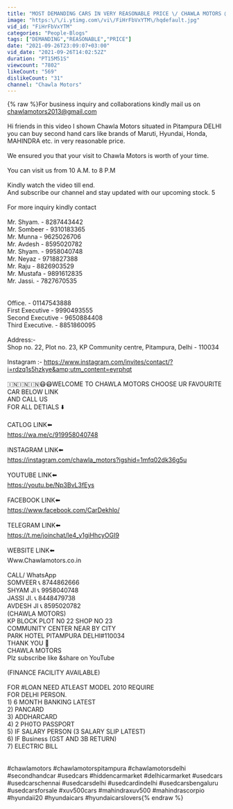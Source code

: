 ```yaml
---
title: "MOST DEMANDING CARS IN VERY REASONABLE PRICE \/ CHAWLA MOTORS @Chawla Motors"
image: "https:\/\/i.ytimg.com\/vi\/FiHrFbVxYTM\/hqdefault.jpg"
vid_id: "FiHrFbVxYTM"
categories: "People-Blogs"
tags: ["DEMANDING","REASONABLE","PRICE"]
date: "2021-09-26T23:09:07+03:00"
vid_date: "2021-09-26T14:02:52Z"
duration: "PT15M51S"
viewcount: "7802"
likeCount: "569"
dislikeCount: "31"
channel: "Chawla Motors"
---
```

{% raw %}For business inquiry and collaborations kindly mail us on chawlamotors2013@gmail.com<br /><br />Hi friends in this video I shown Chawla Motors situated in Pitampura DELHI you can buy second hand cars like brands of Maruti, Hyundai, Honda, MAHINDRA etc. in very reasonable price.<br /><br />We ensured you that your visit to Chawla Motors is worth of your time.<br /><br />You can visit us from 10 A.M. to 8 P.M<br /><br />Kindly watch the video till end.<br />And subscribe our channel and stay updated with our upcoming stock. 5<br /><br />For more inquiry kindly contact<br /><br />Mr. Shyam.    - 8287443442<br />Mr. Sombeer - 9310183365<br />Mr. Munna     - 9625026706<br />Mr. Avdesh    - 8595020782<br />Mr. Shyam.    - 9958040748<br />Mr. Neyaz      - 9718827388<br />Mr. Raju         - 8826903529<br />Mr. Mustafa  - 9891612835<br />Mr. Jassi.      - 7827670535<br /><br /><br />Office.                     -  01147543888<br />First Executive       - 9990493555<br />Second Executive -  9650884408<br />Third Executive.     - 8851860095<br /><br />Address:-<br />Shop no. 22, Plot no. 23, KP Community centre, Pitampura, Delhi - 110034<br /><br />Instagram :- <a rel="nofollow" target="blank" href="https://www.instagram.com/invites/contact/?i=rdzq1s5hzkye&amp;utm_content=eyrphqt">https://www.instagram.com/invites/contact/?i=rdzq1s5hzkye&amp;utm_content=eyrphqt</a><br /><br />🇮🇳🇮🇳🇮🇳😷😷WELCOME TO CHAWLA MOTORS CHOOSE UR FAVOURITE CAR BELOW LINK<br />AND CALL US<br />FOR ALL DETIALS ⬇️<br /><br />CATLOG LINK⬅️<br /><a rel="nofollow" target="blank" href="https://wa.me/c/919958040748">https://wa.me/c/919958040748</a><br /><br />INSTAGRAM LINK⬅️<br /><a rel="nofollow" target="blank" href="https://instagram.com/chawla_motors?igshid=1mfq02dk36g5u">https://instagram.com/chawla_motors?igshid=1mfq02dk36g5u</a><br /><br />YOUTUBE LINK⬅️<br /><a rel="nofollow" target="blank" href="https://youtu.be/Np3BvL3fEys">https://youtu.be/Np3BvL3fEys</a><br /><br />FACEBOOK LINK⬅️<br /><a rel="nofollow" target="blank" href="https://www.facebook.com/CarDekhlo/">https://www.facebook.com/CarDekhlo/</a><br /><br />TELEGRAM LINK⬅️<br /><a rel="nofollow" target="blank" href="https://t.me/joinchat/le4_y1giHhcyOGI9">https://t.me/joinchat/le4_y1giHhcyOGI9</a><br /><br />WEBSITE LINK⬅️<br />Www.Chawlamotors.co.in<br /><br />CALL/ WhatsApp <br />SOMVEER 📞 8744862666<br />SHYAM JI  📞 9958040748<br />JASSI JI.    📞  8448479738<br />AVDESH JI 📞 8595020782<br />(CHAWLA MOTORS)<br />KP BLOCK PLOT N0 22 SHOP NO 23<br />COMMUNITY CENTER NEAR BY CITY<br />PARK HOTEL PITAMPURA DELHI#110034<br />THANK YOU 🙏 <br />CHAWLA MOTORS<br />Plz subscribe like &amp;share on YouTube<br /><br />(FINANCE FACILITY AVAILABLE)<br /><br />FOR #LOAN NEED ATLEAST MODEL 2010 REQUIRE<br />FOR DELHI PERSON.<br />1) 6 MONTH BANKING LATEST<br />2) PANCARD<br />3) ADDHARCARD<br />4) 2 PH0TO PASSPORT<br />5) IF SALARY PERSON (3 SALARY SLIP LATEST)<br />6) IF Business (GST AND 3B RETURN)<br />7) ELECTRIC BILL<br /><br /><br />#chawlamotors #chawlamotorspitampura #chawlamotorsdelhi #secondhandcar #usedcars #hiddencarmarket #delhicarmarket #usedcars #usedcarschennai #usedcarsdelhi #usedcardindelhi #usedcarsbengaluru #usedcarsforsale #xuv500cars #mahindraxuv500 #mahindrascorpio<br />#hyundaii20 #hyundaicars #hyundaicarslovers{% endraw %}
